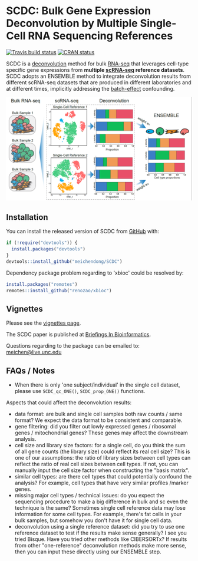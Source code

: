
<!-- README.md is generated from README.Rmd. Please edit that file -->
SCDC: Bulk Gene Expression Deconvolution by Multiple Single-Cell RNA Sequencing References
==========================================================================================

<!-- badges: start -->
[![Travis build status](https://travis-ci.org/meichendong/SCDC.svg?branch=master)](https://travis-ci.org/meichendong/SCDC) [![CRAN status](https://www.r-pkg.org/badges/version/SCDC)](https://CRAN.R-project.org/package=SCDC) <!-- badges: end -->

SCDC is a [deconvolution](https://en.wikipedia.org/wiki/Deconvolution) method for bulk [RNA-seq](https://en.wikipedia.org/wiki/RNA-Seq) that leverages cell-type specific gene expressions from **multiple [scRNA-seq](https://en.wikipedia.org/wiki/Single_cell_sequencing) reference datasets**. SCDC adopts an ENSEMBLE method to integrate deconvolution results from different scRNA-seq datasets that are produced in different laboratories and at different times, implicitly addressing the [batch-effect](http://www.molmine.com/magma/global_analysis/batch_effect.html) confounding.

![SCDC framework](framework.PNG)

Installation
------------

You can install the released version of SCDC from [GitHub](https://github.com/) with:

``` r
if (!require("devtools")) {
  install.packages("devtools")
}
devtools::install_github("meichendong/SCDC")
```

Dependency package problem regarding to 'xbioc' could be resolved by:
``` r
install.packages("remotes")
remotes::install_github("renozao/xbioc")
```

Vignettes
---------

Please see the [vignettes page](https://meichendong.github.io/SCDC/articles/SCDC.html).

The SCDC paper is published at [Briefings In Bioinformatics](https://doi.org/10.1093/bib/bbz166).

Questions regarding to the package can be emailed to: meichen@live.unc.edu

FAQs / Notes
------------
- When there is only 'one subject/individual' in the single cell dataset, please use `SCDC_qc_ONE()`, `SCDC_prop_ONE()` functions.

Aspects that could affect the deconvolution results:
- data format: are bulk and single cell samples both raw counts / same format? We expect the data format to be consistent and comparable.
- gene filtering: did you filter out lowly expressed genes / ribosomal genes / mitochondrial genes? These genes may affect the downstream analysis.
- cell size and library size factors: for a single cell, do you think the sum of all gene counts (the library size) could reflect its real cell size? This is one of our assumptions: the ratio of library sizes between cell types can reflect the ratio of real cell sizes between cell types. If not, you can manually input the cell size factor when constructing the "basis matrix".
- similar cell types: are there cell types that could potentially confound the analysis? For example, cell types that have very similar profiles /marker genes. 
- missing major cell types / technical issues: do you expect the sequencing procedure to make a big difference in bulk and sc even the technique is the same? Sometimes single cell reference data may lose information for some cell types. For example, there's fat cells in your bulk samples, but somehow you don't have it for single cell data.
- deconvolution using a single reference dataset: did you try to use one reference dataset to test if the results make sense generally? I see you tried Bisque. Have you tried other methods like CIBERSORTx? If results from other "one-reference" deconvolution methods make more sense, then you can input these directly using our ENSEMBLE step.


